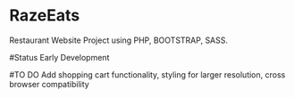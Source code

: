 # RazeEats
 Restaurant Website Project using PHP, BOOTSTRAP, SASS.

 #Status
 Early Development
 
#TO DO
Add shopping cart functionality, styling for larger resolution, cross browser compatibility
